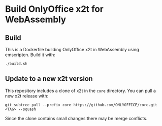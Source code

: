 # Build OnlyOffice x2t for WebAssembly

## Build

This is a Dockerfile building OnlyOffice x2t in WebAssembly using emscripten.
Build it with:

``` shell
./build.sh
```

## Update to a new x2t version

This repository includes a clone of x2t in the `core` directory. You can pull a
new x2t release with:

``` shell
git subtree pull --prefix core https://github.com/ONLYOFFICE/core.git <TAG> --squash
```

Since the clone contains small changes there may be merge conflicts.
